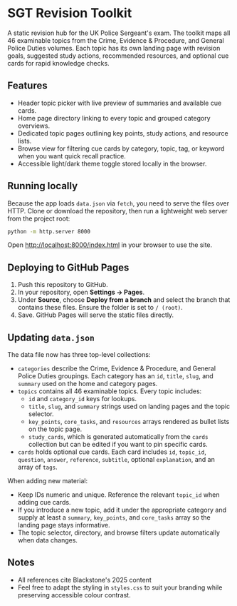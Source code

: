 # SGT Revision Toolkit

A static revision hub for the UK Police Sergeant's exam. The toolkit maps all 46 examinable topics from the Crime, Evidence & Procedure, and General Police Duties volumes. Each topic has its own landing page with revision goals, suggested study actions, recommended resources, and optional cue cards for rapid knowledge checks.

## Features
- Header topic picker with live preview of summaries and available cue cards.
- Home page directory linking to every topic and grouped category overviews.
- Dedicated topic pages outlining key points, study actions, and resource lists.
- Browse view for filtering cue cards by category, topic, tag, or keyword when you want quick recall practice.
- Accessible light/dark theme toggle stored locally in the browser.

## Running locally
Because the app loads `data.json` via `fetch`, you need to serve the files over HTTP. Clone or download the repository, then run a lightweight web server from the project root:

```bash
python -m http.server 8000
```

Open [http://localhost:8000/index.html](http://localhost:8000/index.html) in your browser to use the site.

## Deploying to GitHub Pages
1. Push this repository to GitHub.
2. In your repository, open **Settings → Pages**.
3. Under **Source**, choose **Deploy from a branch** and select the branch that contains these files. Ensure the folder is set to `/ (root)`.
4. Save. GitHub Pages will serve the static files directly.

## Updating `data.json`
The data file now has three top-level collections:

- `categories` describe the Crime, Evidence & Procedure, and General Police Duties groupings. Each category has an `id`, `title`, `slug`, and `summary` used on the home and category pages.
- `topics` contains all 46 examinable topics. Every topic includes:
  - `id` and `category_id` keys for lookups.
  - `title`, `slug`, and `summary` strings used on landing pages and the topic selector.
  - `key_points`, `core_tasks`, and `resources` arrays rendered as bullet lists on the topic page.
  - `study_cards`, which is generated automatically from the `cards` collection but can be edited if you want to pin specific cards.
- `cards` holds optional cue cards. Each card includes `id`, `topic_id`, `question`, `answer`, `reference`, `subtitle`, optional `explanation`, and an array of `tags`.

When adding new material:
- Keep IDs numeric and unique. Reference the relevant `topic_id` when adding cue cards.
- If you introduce a new topic, add it under the appropriate category and supply at least a `summary`, `key_points`, and `core_tasks` array so the landing page stays informative.
- The topic selector, directory, and browse filters update automatically when data changes.

## Notes
- All references cite Blackstone's 2025 content
- Feel free to adapt the styling in `styles.css` to suit your branding while preserving accessible colour contrast.
